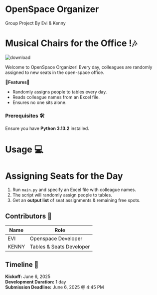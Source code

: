 # OpenSpace Organizer
Group Project By Evi & Kenny

# Musical Chairs for the Office !🎶
![download](https://github.com/user-attachments/assets/c6a19227-a964-4a08-843e-b6bef6eecb26)



Welcome to OpenSpace Organizer! Every day, colleagues are randomly assigned to new seats in the open-space office.

🔹**Features**🔹
- Randomly assigns people to tables every day.
- Reads colleague names from an Excel file.
- Ensures no one sits alone.


### Prerequisites 🛠
Ensure you have **Python 3.13.2** installed.

# Usage 💻
# Assigning Seats for the Day
1. Run `main.py` and specify an Excel file with colleague names.  
2. The script will randomly assign people to tables.  
3. Get an **output list** of seat assignments & remaining free spots.  

## Contributors 🧠
| Name  | Role                    |
|-------|-------------------------|
| EVI   | Openspace Developer     |
| KENNY | Tables & Seats Developer |


## Timeline 📅
**Kickoff:** June 6, 2025  
**Development Duration:** 1 day  
**Submission Deadline:** June 6, 2025 @ 4:45 PM  


